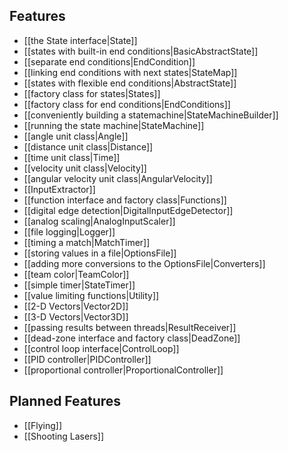 ## Features
* [[the State interface|State]]
* [[states with built-in end conditions|BasicAbstractState]]
* [[separate end conditions|EndCondition]]
* [[linking end conditions with next states|StateMap]]
* [[states with flexible end conditions|AbstractState]]
* [[factory class for states|States]]
* [[factory class for end conditions|EndConditions]]
* [[conveniently building a statemachine|StateMachineBuilder]]
* [[running the state machine|StateMachine]]
* [[angle unit class|Angle]]
* [[distance unit class|Distance]]
* [[time unit class|Time]]
* [[velocity unit class|Velocity]]
* [[angular velocity unit class|AngularVelocity]]
* [[InputExtractor]]
* [[function interface and factory class|Functions]]
* [[digital edge detection|DigitalInputEdgeDetector]]
* [[analog scaling|AnalogInputScaler]]
* [[file logging|Logger]]
* [[timing a match|MatchTimer]]
* [[storing values in a file|OptionsFile]]
* [[adding more conversions to the OptionsFile|Converters]]
* [[team color|TeamColor]]
* [[simple timer|StateTimer]]
* [[value limiting functions|Utility]]
* [[2-D Vectors|Vector2D]]
* [[3-D Vectors|Vector3D]]
* [[passing results between threads|ResultReceiver]]
* [[dead-zone interface and factory class|DeadZone]]
* [[control loop interface|ControlLoop]]
* [[PID controller|PIDController]]
* [[proportional controller|ProportionalController]]

## Planned Features
* [[Flying]]
* [[Shooting Lasers]]